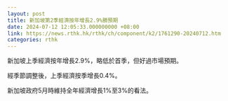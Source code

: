 ```yaml
---
layout: post
title: 新加坡第2季經濟按年增長2.9%勝預期
date: 2024-07-12 12:05:33.000000000 +08:00
link: https://news.rthk.hk/rthk/ch/component/k2/1761290-20240712.htm
categories: rthk
---
```


新加坡上季經濟按年增長2.9%，略低於首季，但好過市場預期。

經季節調整後，上季經濟按季增長0.4%。

新加坡政府5月時維持全年經濟增長1%至3%的看法。
